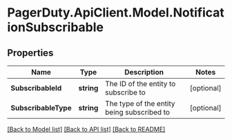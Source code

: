 # PagerDuty.ApiClient.Model.NotificationSubscribable
## Properties

Name | Type | Description | Notes
------------ | ------------- | ------------- | -------------
**SubscribableId** | **string** | The ID of the entity to subscribe to | [optional] 
**SubscribableType** | **string** | The type of the entity being subscribed to | [optional] 

[[Back to Model list]](../README.md#documentation-for-models) [[Back to API list]](../README.md#documentation-for-api-endpoints) [[Back to README]](../README.md)

